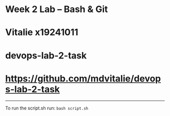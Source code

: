 # Week 2 Lab – Bash & Git

# Vitalie x19241011

# devops-lab-2-task
# https://github.com/mdvitalie/devops-lab-2-task

---
To run the script.sh run: `bash script.sh`